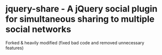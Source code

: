 jquery-share - A jQuery social plugin for simultaneous sharing to multiple social networks
================

Forked & heavily modified (fixed bad code and removed unnecessary features)
